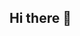## Hi there 👋

<!--
<a href="https://hcartiaux.github.io/about/">
<img src="https://github.com/hcartiaux/github-stats/blob/master/generated/overview.svg#gh-dark-mode-only" />
<img src="https://github.com/hcartiaux/github-stats/blob/master/generated/languages.svg#gh-dark-mode-only" />
</a>
-->

<!--
**hcartiaux/hcartiaux** is a ✨ _special_ ✨ repository because its `README.md` (this file) appears on your GitHub profile.

Here are some ideas to get you started:

- 🔭 I’m currently working on ...
- 🌱 I’m currently learning ...
- 👯 I’m looking to collaborate on ...
- 🤔 I’m looking for help with ...
- 💬 Ask me about ...
- 📫 How to reach me: ...
- 😄 Pronouns: ...
- ⚡ Fun fact: ...
-->
